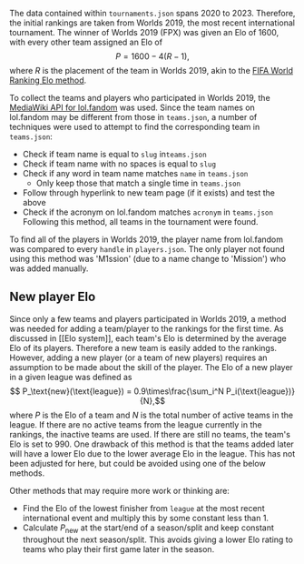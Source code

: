 The data contained within `tournaments.json` spans 2020 to 2023. Therefore, the initial rankings are taken from Worlds 2019, the most recent international tournament. The winner of Worlds 2019 (FPX) was given an Elo of 1600, with every other team assigned an Elo of 
$$ P = 1600 - 4(R - 1),$$
where $R$ is the placement of the team in Worlds 2019, akin to the [FIFA World Ranking Elo method](https://digitalhub.fifa.com/m/f99da4f73212220/original/edbm045h0udbwkqew35a-pdf.pdf).

To collect the teams and players who participated in Worlds 2019, the [MediaWiki API for lol.fandom](https://lol.fandom.com/api.php) was used. Since the team names on lol.fandom may be different from those in `teams.json`, a number of techniques were used to attempt to find the corresponding team in `teams.json`:
- Check if team name is equal to `slug` in`teams.json`
- Check if team name with no spaces is equal to `slug`
- Check if any word in team name matches `name` in `teams.json`
	- Only keep those that match a single time in `teams.json`
- Follow through hyperlink to new team page (if it exists) and test the above
- Check if the acronym on lol.fandom matches `acronym` in `teams.json`
Following this method, all teams in the tournament were found.

To find all of the players in Worlds 2019, the player name from lol.fandom was compared to every `handle` in `players.json`. The only player not found using this method was 'M1ssion' (due to a name change to 'Mission') who was added manually.

## New player Elo

Since only a few teams and players participated in Worlds 2019, a method was needed for adding a team/player to the rankings for the first time. As discussed in [[Elo system]], each team's Elo is determined by the average Elo of its players. Therefore a new team is easily added to the rankings. However, adding a new player (or a team of new players) requires an assumption to be made about the skill of the player. The Elo of a new player in a given league was defined as
$$ P_\text{new}(\text{league}) = 0.9\times\frac{\sum_i^N P_i(\text{league})}{N},$$
where $P$ is the Elo of a team and $N$ is the total number of active teams in the league. If there are no active teams from the league currently in the rankings, the inactive teams are used. If there are still no teams, the team's Elo is set to 990. One drawback of this method is that the teams added later will have a lower Elo due to the lower average Elo in the league. This has not been adjusted for here, but could be avoided using one of the below methods.

Other methods that may require more work or thinking are:
- Find the Elo of the lowest finisher from `league` at the most recent international event and multiply this by some constant less than 1.
- Calculate $P_\text{new}$ at the start/end of a season/split and keep constant throughout the next season/split. This avoids giving a lower Elo rating to teams who play their first game later in the season.
